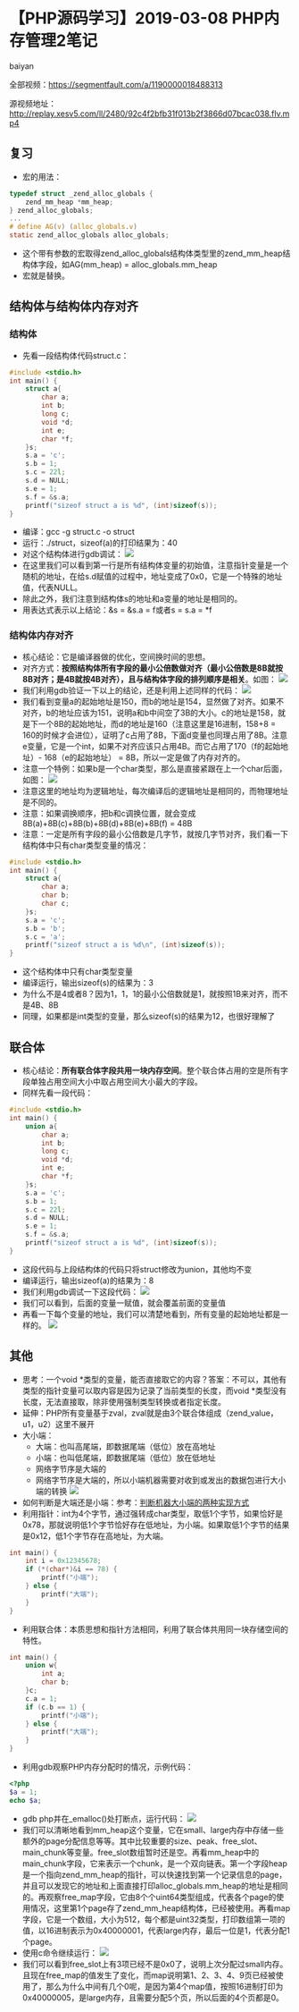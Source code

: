 # **【PHP源码学习】2019-03-08 PHP内存管理2笔记**
baiyan

全部视频：https://segmentfault.com/a/1190000018488313

源视频地址：http://replay.xesv5.com/ll/2480/92c4f2bfb31f013b2f3866d07bcac038.flv.mp4
## 复习
 - 宏的用法：
```c
typedef struct _zend_alloc_globals {
	zend_mm_heap *mm_heap;
} zend_alloc_globals;
...
# define AG(v) (alloc_globals.v)
static zend_alloc_globals alloc_globals;
```
 - 这个带有参数的宏取得zend_alloc_globals结构体类型里的zend_mm_heap结构体字段，如AG(mm_heap) = alloc_globals.mm_heap
 - 宏就是替换。
## 结构体与结构体内存对齐
### 结构体
 - 先看一段结构体代码struct.c：
```c
#include <stdio.h>
int main() {
    struct a{
        char a;
        int b;
        long c;
        void *d;
        int e;
        char *f;
    }s;
    s.a = 'c';
    s.b = 1;
    s.c = 22l;
    s.d = NULL;
    s.e = 1;
    s.f = &s.a;
    printf("sizeof struct a is %d", (int)sizeof(s));
}
```
 - 编译：gcc -g struct.c -o struct
 - 运行：./struct，sizeof(a)的打印结果为：40
 - 对这个结构体进行gdb调试：
![](http://pq370w15r.bkt.clouddn.com/notebook/2019/4/17/1555510539779.png)
 - 在这里我们可以看到第一行是所有结构体变量的初始值，注意指针变量是一个随机的地址，在给s.d赋值的过程中，地址变成了0x0，它是一个特殊的地址值，代表NULL。
 - 除此之外，我们注意到结构体s的地址和a变量的地址是相同的。
 - 用表达式表示以上结论：&s = &s.a = f或者s = s.a  = \*f
### 结构体内存对齐
 - 核心结论：它是编译器做的优化，空间换时间的思想。
 - 对齐方式：**按照结构体所有字段的最小公倍数做对齐（最小公倍数是8B就按8B对齐；是4B就按4B对齐），且与结构体字段的排列顺序是相关**。如图：
![](http://pq370w15r.bkt.clouddn.com/notebook/2019/4/17/1555503078430.png)
 - 我们利用gdb验证一下以上的结论，还是利用上述同样的代码：
![](http://pq370w15r.bkt.clouddn.com/notebook/2019/4/17/1555511244920.png)
 - 我们看到变量a的起始地址是150，而b的地址是154，显然做了对齐。如果不对齐，b的地址应该为151，说明a和b中间空了3B的大小。c的地址是158，就是下一个8B的起始地址，而d的地址是160（注意这里是16进制，158+8 = 160的时候才会进位），证明了c占用了8B，下面d变量也同理占用了8B。注意e变量，它是一个int，如果不对齐应该只占用4B。而它占用了170（f的起始地址）- 168（e的起始地址） = 8B，所以一定是做了内存对齐的。
 - 注意一个特例：如果b是一个char类型，那么是直接紧跟在上一个char后面，如图：
![](http://pq370w15r.bkt.clouddn.com/notebook/2019/4/17/1555512054170.png)
 - 注意这里的地址均为逻辑地址，每次编译后的逻辑地址是相同的，而物理地址是不同的。
 - 注意：如果调换顺序，把b和c调换位置，就会变成8B(a)+8B(c)+8B(b)+8B(d)+8B(e)+8B(f) = 48B
 - 注意：一定是所有字段的最小公倍数是几字节，就按几字节对齐，我们看一下结构体中只有char类型变量的情况：
```c
#include <stdio.h>
int main() {
    struct a{
        char a;
        char b;
        char c;
    }s;
    s.a = 'c';
    s.b = 'b';
    s.c = 'a';
    printf("sizeof struct a is %d\n", (int)sizeof(s));
}
```
 - 这个结构体中只有char类型变量
 - 编译运行，输出sizeof(s)的结果为：3
 - 为什么不是4或者8？因为1，1，1的最小公倍数就是1，就按照1B来对齐，而不是4B、8B
 - 同理，如果都是int类型的变量，那么sizeof(s)的结果为12，也很好理解了
## 联合体
 - 核心结论：**所有联合体字段共用一块内存空间**。整个联合体占用的空是所有字段单独占用空间大小中取占用空间大小最大的字段。
 - 同样先看一段代码：
```c
#include <stdio.h>
int main() {
    union a{
        char a;
        int b;
        long c;
        void *d;
        int e;
        char *f;
    }s;
    s.a = 'c';
    s.b = 1;
    s.c = 22l;
    s.d = NULL;
    s.e = 1;
    s.f = &s.a;
    printf("sizeof struct a is %d", (int)sizeof(s));
}
```
 - 这段代码与上段结构体的代码只将struct修改为union，其他均不变
 - 编译运行，输出sizeof(a)的结果为：8
 - 我们利用gdb调试一下这段代码：
![](http://pq370w15r.bkt.clouddn.com/notebook/2019/4/17/1555512839411.png)
 - 我们可以看到，后面的变量一赋值，就会覆盖前面的变量值
 - 再看一下每个变量的地址，我们可以清楚地看到，所有变量的起始地址都是一样的。
![](http://pq370w15r.bkt.clouddn.com/notebook/2019/4/17/1555513004227.png)
## 其他
 - 思考：一个void \*类型的变量，能否直接取它的内容？答案：不可以，其他有类型的指针变量可以取内容是因为记录了当前类型的长度，而void \*类型没有长度，无法直接取，除非使用强制类型转换或者指定长度。
 - 延伸：PHP所有变量基于zval，zval就是由3个联合体组成（zend_value，u1，u2）这里不展开
 - 大小端：
    - 大端：也叫高尾端，即数据尾端（低位）放在高地址
    - 小端：也叫低尾端，即数据尾端（低位）放在低地址
    - 网络字节序是大端的
    - 网络字节序是大端的，所以小端机器需要对收到或发出的数据包进行大小端的转换
![](http://pq370w15r.bkt.clouddn.com/notebook/2019/4/18/1555568491841.png)
 - 如何判断是大端还是小端：参考：[判断机器大小端的两种实现方式](https://blog.csdn.net/ArchyLi/article/details/78568915)
 - 利用指针：int为4个字节，通过强转成char类型，取低1个字节，如果恰好是0x78，那就说明低1个字节恰好存在低地址，为小端。如果取低1个字节的结果是0x12，低1个字节存在高地址，为大端。
```c
int main() {
    int i = 0x12345678;
    if (*(char*)&i == 78) {
        printf("小端");
    } else {
        printf("大端");
    }
}
```
  - 利用联合体：本质思想和指针方法相同，利用了联合体共用同一块存储空间的特性。
```c
int main() {
    union w{
        int a;
        char b;
    }c;
    c.a = 1;
    if (c.b == 1) {
        printf("小端");
    } else {
        printf("大端");
    }
}
```
 - 利用gdb观察PHP内存分配时的情况，示例代码：
```php
<?php
$a = 1;
echo $a;
```
 - gdb php并在_emalloc()处打断点，运行代码：
![](http://pq370w15r.bkt.clouddn.com/notebook/2019/4/18/1555583930136.png)
 - 我们可以清晰地看到mm_heap这个变量，它在small、large内存中存储一些额外的page分配信息等等。其中比较重要的size、peak、free_slot、main_chunk等变量。free_slot数组暂时还是空。再看mm_heap中的main_chunk字段，它来表示一个chunk，是一个双向链表。第一个字段heap是一个指向zend_mm_heap的指针，可以快速找到第一个记录信息的page，并且可以发现它的地址和上面直接打印alloc_globals.mm_heap的地址是相同的。再观察free_map字段，它由8个个uint64类型组成，代表各个page的使用情况，这里第1个page存了zend_mm_heap结构体，已经被使用。再看map字段，它是一个数组，大小为512，每个都是uint32类型，打印数组第一项的值，以16进制表示为0x40000001，代表large内存，最后一位是1，代表分配1个page。
 - 使用c命令继续运行：
![](http://pq370w15r.bkt.clouddn.com/notebook/2019/4/18/1555586549353.png)
 - 我们可以看到free_slot上有3项已经不是0x0了，说明上次分配过small内存。且现在free_map的值发生了变化，而map说明第1、2、3、4、9页已经被使用了，那么为什么中间有几个0呢，是因为第4个map值，按照16进制打印为0x40000005，是large内存，且需要分配5个页，所以后面的4个页都是0。
